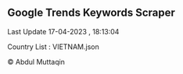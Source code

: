 

## Google Trends Keywords Scraper 
 
Last Update 17-04-2023 , 18:13:04

Country List :
VIETNAM.json



© Abdul Muttaqin 
